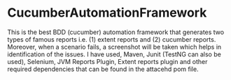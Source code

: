 # CucumberAutomationFramework
This is the best BDD (cucumber) automation framework that generates two types of famous reports i.e. (1) extent reports and (2) cucumber reports.
Moreover, when a scenario fails, a screenshot will be taken which helps in identification of the issues. I have used, Maven, Junit (TestNG can also be used), Selenium, JVM Reports Plugin, Extent reports plugin and other required dependencies that can be found in the attacehd pom file.

